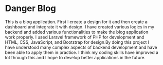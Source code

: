 # Danger Blog

This is a blog application. First I create a design for it and then create a dashboard and integrate it with design. I have created various logics in my backend and added various functionalities to make the blog application work properly. I used Laravel framework of PHP for development and HTML, CSS, JavaScript, and Bootstrap for design.By doing this project I have understood many complex aspects of backend development and have been able to apply them in practice. I think my coding skills have improved a lot through this and I hope to develop better applications in the future.

